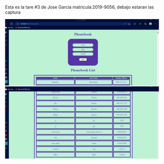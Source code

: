 Esta es la tare #3 de Jose Garcia matricula:2019-9056, debajo estaran las captura

![primera captura:](img/Agenda_web1.png)
![segunda captura:](img/Agenda_web2.png)
